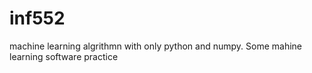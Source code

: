 # inf552
machine learning algrithmn with only python and numpy.
Some mahine learning software practice
